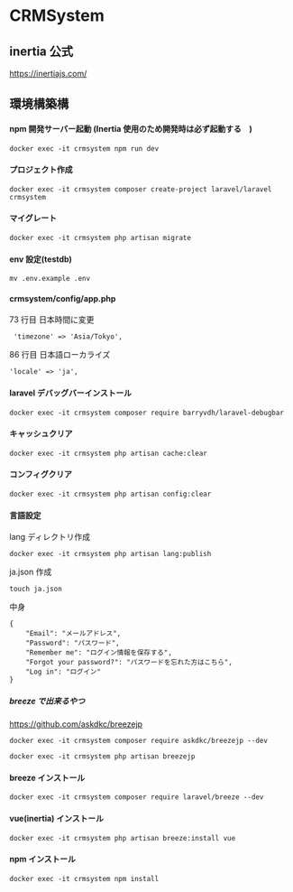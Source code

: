 # CRMSystem

## inertia 公式

https://inertiajs.com/

## 環境構築構

#### npm 開発サーバー起動 (Inertia 使用のため開発時は必ず起動する　)

```
docker exec -it crmsystem npm run dev
```

#### プロジェクト作成

```
docker exec -it crmsystem composer create-project laravel/laravel crmsystem
```

#### マイグレート

```
docker exec -it crmsystem php artisan migrate
```

#### env 設定(testdb)

```
mv .env.example .env
```

#### crmsystem/config/app.php

73 行目 日本時間に変更

```
 'timezone' => 'Asia/Tokyo',
```

86 行目 日本語ローカライズ

```
'locale' => 'ja',
```

#### laravel デバッグバーインストール

```
docker exec -it crmsystem composer require barryvdh/laravel-debugbar
```

#### キャッシュクリア

```
docker exec -it crmsystem php artisan cache:clear
```

#### コンフィグクリア

```
docker exec -it crmsystem php artisan config:clear
```

#### 言語設定

lang ディレクトリ作成

```
docker exec -it crmsystem php artisan lang:publish
```

ja.json 作成

```
touch ja.json
```

中身

```
{
    "Email": "メールアドレス",
    "Password": "パスワード",
    "Remember me": "ログイン情報を保存する",
    "Forgot your password?": "パスワードを忘れた方はこちら",
    "Log in": "ログイン"
}
```

##### breeze で出来るやつ

https://github.com/askdkc/breezejp

```
docker exec -it crmsystem composer require askdkc/breezejp --dev
```

```
docker exec -it crmsystem php artisan breezejp
```

#### breeze インストール

```
docker exec -it crmsystem composer require laravel/breeze --dev
```

#### vue(inertia) インストール

```
docker exec -it crmsystem php artisan breeze:install vue
```

#### npm インストール

```
docker exec -it crmsystem npm install
```
